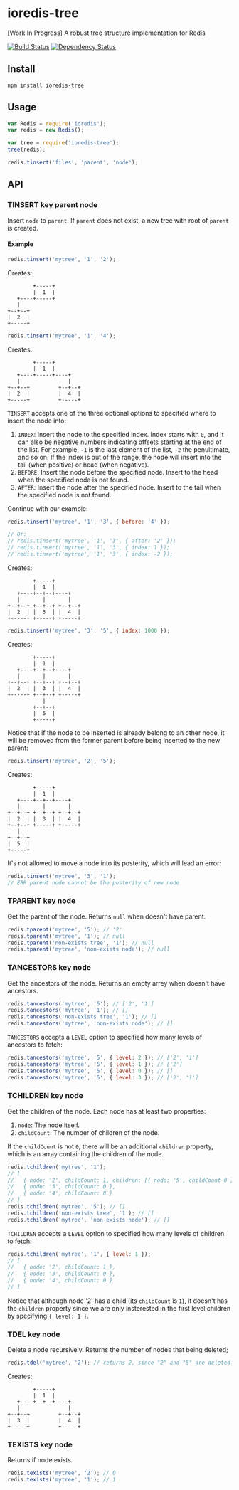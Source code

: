 # ioredis-tree
[Work In Progress] A robust tree structure implementation for Redis

[![Build Status](https://travis-ci.org/shimohq/ioredis-tree.svg?branch=master)](https://travis-ci.org/shimohq/ioredis-tree)
[![Dependency Status](https://david-dm.org/shimohq/ioredis-tree.svg)](https://david-dm.org/shimohq/ioredis-tree)

## Install

```shell
npm install ioredis-tree
```

## Usage

```javascript
var Redis = require('ioredis');
var redis = new Redis();

var tree = require('ioredis-tree');
tree(redis);

redis.tinsert('files', 'parent', 'node');
```

## API

### TINSERT key parent node

Insert `node` to `parent`. If `parent` does not exist, a new tree with root of `parent` is created.

#### Example

```javascript
redis.tinsert('mytree', '1', '2');
```

Creates:

```
        +-----+
        |  1  |
   +----+-----+
   |
+--+--+
|  2  |
+-----+
```

```javascript
redis.tinsert('mytree', '1', '4');
```

Creates:

```
        +-----+
        |  1  |
   +----+-----+----+
   |               |
+--+--+         +--+--+
|  2  |         |  4  |
+-----+         +-----+
```

`TINSERT` accepts one of the three optional options to specified where to insert the node into:

1. `INDEX`: Insert the node to the specified index. Index starts with `0`, and it can also be negative numbers indicating offsets starting at the end of the list. For example, `-1` is the last element of the list, `-2` the penultimate, and so on. If the index is out of the range, the node will insert into the tail (when positive) or head (when negative).
2. `BEFORE`: Insert the node before the specified node. Insert to the head when the specified node is not found.
3. `AFTER`: Insert the node after the specified node. Insert to the tail when the specified node is not found.

Continue with our example:

```javascript
redis.tinsert('mytree', '1', '3', { before: '4' });

// Or:
// redis.tinsert('mytree', '1', '3', { after: '2' });
// redis.tinsert('mytree', '1', '3', { index: 1 });
// redis.tinsert('mytree', '1', '3', { index: -2 });
```

Creates:

```
        +-----+
        |  1  |
   +----+--+--+----+
   |       |       |
+--+--+ +--+--+ +--+--+
|  2  | |  3  | |  4  |
+-----+ +-----+ +-----+
```

```javascript
redis.tinsert('mytree', '3', '5', { index: 1000 });
```

Creates:

```
        +-----+
        |  1  |
   +----+--+--+----+
   |       |       |
+--+--+ +--+--+ +--+--+
|  2  | |  3  | |  4  |
+-----+ +--+--+ +-----+
           |
        +--+--+
        |  5  |
        +-----+
```

Notice that if the node to be inserted is already belong to an other node, it will be removed from the former parent before being inserted to the new parent:

```javascript
redis.tinsert('mytree', '2', '5');
```

Creates:

```
        +-----+
        |  1  |
   +----+--+--+----+
   |       |       |
+--+--+ +--+--+ +--+--+
|  2  | |  3  | |  4  |
+--+--+ +-----+ +-----+
   |
+--+--+
|  5  |
+-----+
```

It's not allowed to move a node into its posterity, which will lead an error:

```javascript
redis.tinsert('mytree', '3', '1');
// ERR parent node cannot be the posterity of new node
```

### TPARENT key node

Get the parent of the node. Returns `null` when doesn't have parent.

```javascript
redis.tparent('mytree', '5'); // '2'
redis.tparent('mytree', '1'); // null
redis.tparent('non-exists tree', '1'); // null
redis.tparent('mytree', 'non-exists node'); // null
```

### TANCESTORS key node

Get the ancestors of the node. Returns an empty arrey when doesn't have ancestors.

```javascript
redis.tancestors('mytree', '5'); // ['2', '1']
redis.tancestors('mytree', '1'); // []
redis.tancestors('non-exists tree', '1'); // []
redis.tancestors('mytree', 'non-exists node'); // []
```

`TANCESTORS` accepts a `LEVEL` option to specified how many levels of ancestors to fetch:

```javascript
redis.tancestors('mytree', '5', { level: 2 }); // ['2', '1']
redis.tancestors('mytree', '5', { level: 1 }); // ['2']
redis.tancestors('mytree', '5', { level: 0 }); // []
redis.tancestors('mytree', '5', { level: 3 }); // ['2', '1']
```

### TCHILDREN key node

Get the children of the node. Each node has at least two properties:

1. `node`: The node itself.
2. `childCount`: The number of children of the node.

If the `childCount` is not `0`, there will be an additional `children` property, which is an array containing the children of the node.


```javascript
redis.tchildren('mytree', '1');
// [
//   { node: '2', childCount: 1, children: [{ node: '5', childCount 0 }] },
//   { node: '3', childCount: 0 },
//   { node: '4', childCount: 0 }
// ]
redis.tchildren('mytree', '5'); // []
redis.tchildren('non-exists tree', '1'); // []
redis.tchildren('mytree', 'non-exists node'); // []
```

`TCHILDREN` accepts a `LEVEL` option to specified how many levels of children to fetch:

```javascript
redis.tchildren('mytree', '1', { level: 1 });
// [
//   { node: '2', childCount: 1 },
//   { node: '3', childCount: 0 },
//   { node: '4', childCount: 0 }
// ]
```

Notice that although node '2' has a child (its `childCount` is `1`), it doesn't has the `children` property since we are only insterested in the first level children by specifying `{ level: 1 }`.

### TDEL key node

Delete a node recursively. Returns the number of nodes that being deleted;

```javascript
redis.tdel('mytree', '2'); // returns 2, since "2" and "5" are deleted.
```

Creates:

```
        +-----+
        |  1  |
   +----+--+--+----+
   |               |
+--+--+         +--+--+
|  3  |         |  4  |
+-----+         +-----+
```

### TEXISTS key node

Returns if node exists.

```javascript
redis.texists('mytree', '2'); // 0
redis.texists('mytree', '1'); // 1
```
